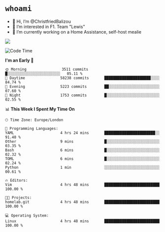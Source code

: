 # `whoami`

- 👋 Hi, I’m @ChristfriedBalizou
- 👀 I’m interested in F1. Team "Lewis"
- 🌱 I’m currently working on a Home Assistance, self-host mealie
<!--
- 💞️ I’m looking to collaborate on
- 📫 How to reach me /dev/stdin
-->


![](https://github-readme-stats.vercel.app/api?username=Christfriedbalizou&show_icons=true&hide_title=true&theme=solarized-dark&count_private=true&hide=stars)
<!-- 
  ![](https://github-readme-stats.vercel.app/api/top-langs/?username=Christfriedbalizou&show_icons=true&hide_title=true&theme=solarized-dark&layout=compact&show_icons=true&count_private=false)
-->


<!--START_SECTION:waka-->
![Code Time](http://img.shields.io/badge/Code%20Time-46%20hrs%2013%20mins-blue)

**I'm an Early 🐤** 

```text
🌞 Morning                3511 commits        █░░░░░░░░░░░░░░░░░░░░░░░░   05.11 % 
🌆 Daytime                58238 commits       █████████████████████░░░░   84.74 % 
🌃 Evening                5223 commits        ██░░░░░░░░░░░░░░░░░░░░░░░   07.60 % 
🌙 Night                  1753 commits        █░░░░░░░░░░░░░░░░░░░░░░░░   02.55 % 
```


📊 **This Week I Spent My Time On** 

```text
🕑︎ Time Zone: Europe/London

💬 Programming Languages: 
YAML                     4 hrs 24 mins       ███████████████████████░░   91.48 % 
Other                    9 mins              █░░░░░░░░░░░░░░░░░░░░░░░░   03.35 % 
Bash                     6 mins              █░░░░░░░░░░░░░░░░░░░░░░░░   02.32 % 
TOML                     6 mins              █░░░░░░░░░░░░░░░░░░░░░░░░   02.24 % 
Python                   1 min               ░░░░░░░░░░░░░░░░░░░░░░░░░   00.61 % 

🔥 Editors: 
Vim                      4 hrs 48 mins       █████████████████████████   100.00 % 

🐱‍💻 Projects: 
homelab.git              4 hrs 48 mins       █████████████████████████   100.00 % 

💻 Operating System: 
Linux                    4 hrs 48 mins       █████████████████████████   100.00 % 
```


<!--END_SECTION:waka-->


<!---
ChristfriedBalizou/ChristfriedBalizou is a ✨ special ✨ repository because its `README.md` (this file) appears on your GitHub profile.
You can click the Preview link to take a look at your changes.
--->

